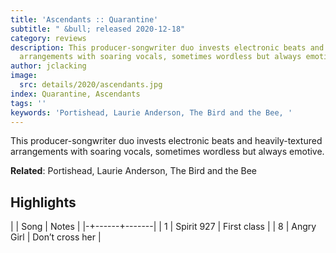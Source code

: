 ```yaml
---
title: 'Ascendants :: Quarantine'
subtitle: " &bull; released 2020-12-18"
category: reviews
description: This producer-songwriter duo invests electronic beats and heavily-textured
  arrangements with soaring vocals, sometimes wordless but always emotive.
author: jclacking
image:
  src: details/2020/ascendants.jpg
index: Quarantine, Ascendants
tags: ''
keywords: 'Portishead, Laurie Anderson, The Bird and the Bee, '
---
```

This producer-songwriter duo invests electronic beats and heavily-textured arrangements with soaring vocals, sometimes wordless but always emotive.<!--more-->

**Related**: Portishead, Laurie Anderson, The Bird and the Bee

## Highlights

| | Song | Notes |
|-+------+-------|
| 1 | Spirit 927 | First class |
| 8 | Angry Girl | Don’t cross her |

